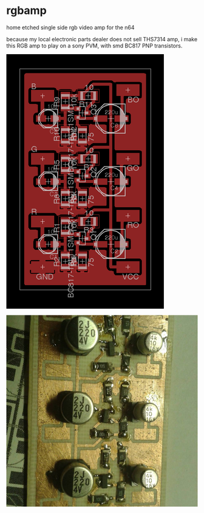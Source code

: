 # rgbamp
home etched single side rgb video amp for the n64

because my local electronic parts dealer does not sell THS7314 amp, i make this RGB amp to play on a sony PVM, with smd BC817 PNP transistors. 

![PCB](https://raw.githubusercontent.com/chukione/rgbamp/master/pcbTOP.png)

![foto](https://raw.githubusercontent.com/chukione/rgbamp/master/foto.jpg)
